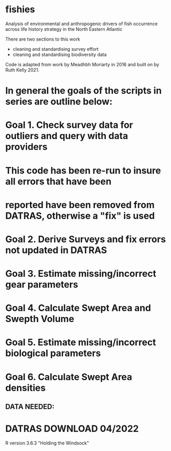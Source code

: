 # fishies
Analysis of environmental and anthropogenic drivers of fish occurrence across life history strategy in the North Eastern Atlantic

There are two sections to this work 
  - cleaning and standardising survey effort
  - cleaning and standardising biodiversity data

Code is adapted from work by Meadhbh Moriarty in 2016 and built on by Ruth Kelly 2021.

# In general the goals of the scripts in series are outline below:
# Goal 1. Check survey data for outliers and query with data providers
#             This code has been re-run to insure all errors that have been 
#             reported have been removed from DATRAS, otherwise a "fix" is used
# Goal 2. Derive Surveys and fix errors not updated in DATRAS
# Goal 3. Estimate missing/incorrect gear parameters
# Goal 4. Calculate Swept Area and Swepth Volume
# Goal 5. Estimate missing/incorrect biological parameters
# Goal 6. Calculate Swept Area densities

## DATA NEEDED:

# DATRAS DOWNLOAD 04/2022

R version 3.6.3 "Holding the Windsock" 

